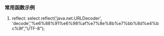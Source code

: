 ### 常用函数示例
1. reflect:
   select reflect('java.net.URLDecoder', 'decode','%e6%88%91%e6%98%af%e7%8e%8b%e7%bb%8d%e4%bc%9f',"UTF-8");